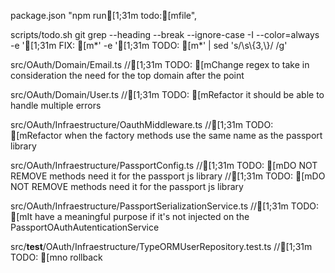package.json
      "npm run[1;31m todo:[mfile",

scripts/todo.sh
git grep --heading --break --ignore-case -I --color=always -e '[1;31m FIX: [m*' -e '[1;31m TODO: [m*' | sed 's/\\s\\{3,\\}/  /g'

src/OAuth/Domain/Email.ts
  //[1;31m TODO: [mChange regex to take in consideration the need for the top domain after the point

src/OAuth/Domain/User.ts
    //[1;31m TODO: [mRefactor it should be able to handle multiple errors

src/OAuth/Infraestructure/OauthMiddleware.ts
  //[1;31m TODO: [mRefactor when the factory methods use the same name as the passport library

src/OAuth/Infraestructure/PassportConfig.ts
//[1;31m TODO: [mDO NOT REMOVE methods need it for the passport js library
//[1;31m TODO: [mDO NOT REMOVE methods need it for the passport js library

src/OAuth/Infraestructure/PassportSerializationService.ts
//[1;31m TODO: [mIt have a meaningful purpose if it's not injected on the PassportOAuthAutenticationService

src/__test__/OAuth/Infraestructure/TypeORMUserRepository.test.ts
    //[1;31m TODO: [mno rollback
